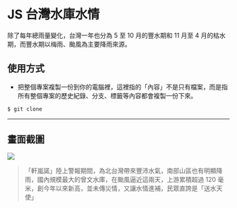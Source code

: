 # JS 台灣水庫水情

除了每年總雨量變化，台灣一年也分為 5 至 10 月的豐水期和 11 月至 4 月的枯水期，而豐水期以梅雨、颱風為主要降雨來源。

## 使用方式
- 把整個專案複製一份到你的電腦裡，這裡指的「內容」不是只有檔案，而是指所有整個專案的歷史紀錄、分支、標籤等內容都會複製一份下來。
```sh
$ git clone
```

----

## 畫面截圖
![](https://i.imgur.com/1an3Os3.png)
> 「軒嵐諾」陸上警報期間，為北台灣帶來豐沛水氣，南部山區也有明顯降雨，國內規模最大的曾文水庫，在颱風逼近這兩天，上游累積超過 120 毫米，創今年以來新高，並未傳災情，又讓水情進補，民眾直誇是「送水天使」